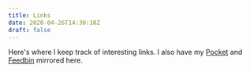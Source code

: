 ```yaml
---
title: Links
date: 2020-04-26T14:30:10Z
draft: false
---
```


Here's where I keep track of interesting links. I also have my [Pocket](/articles/saved) and [Feedbin](/articles/liked) mirrored here.
